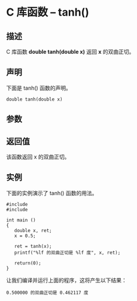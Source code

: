 # C 库函数 – tanh()


## 描述

C 库函数 **double tanh(double x)** 返回 **x** 的双曲正切。

## 声明

下面是 tanh() 函数的声明。

    double tanh(double x)

## 参数

## 返回值

该函数返回 x 的双曲正切。

## 实例

下面的实例演示了 tanh() 函数的用法。

    #include 
    #include 

    int main ()
    {
       double x, ret;
       x = 0.5;

       ret = tanh(x);
       printf("%lf 的双曲正切是 %lf 度", x, ret);

       return(0);
    }

让我们编译并运行上面的程序，这将产生以下结果：

    0.500000 的双曲正切是 0.462117 度